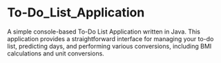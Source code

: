 # To-Do_List_Application
A simple console-based To-Do List Application written in Java. This application provides a straightforward interface for managing your to-do list, predicting days, and performing various conversions, including BMI calculations and unit conversions.
